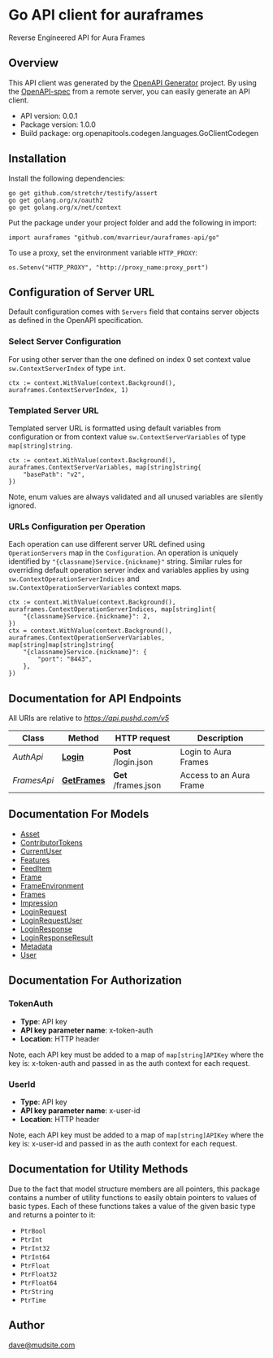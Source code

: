 # Go API client for auraframes

Reverse Engineered API for Aura Frames

## Overview
This API client was generated by the [OpenAPI Generator](https://openapi-generator.tech) project.  By using the [OpenAPI-spec](https://www.openapis.org/) from a remote server, you can easily generate an API client.

- API version: 0.0.1
- Package version: 1.0.0
- Build package: org.openapitools.codegen.languages.GoClientCodegen

## Installation

Install the following dependencies:

```shell
go get github.com/stretchr/testify/assert
go get golang.org/x/oauth2
go get golang.org/x/net/context
```

Put the package under your project folder and add the following in import:

```golang
import auraframes "github.com/mvarrieur/auraframes-api/go"
```

To use a proxy, set the environment variable `HTTP_PROXY`:

```golang
os.Setenv("HTTP_PROXY", "http://proxy_name:proxy_port")
```

## Configuration of Server URL

Default configuration comes with `Servers` field that contains server objects as defined in the OpenAPI specification.

### Select Server Configuration

For using other server than the one defined on index 0 set context value `sw.ContextServerIndex` of type `int`.

```golang
ctx := context.WithValue(context.Background(), auraframes.ContextServerIndex, 1)
```

### Templated Server URL

Templated server URL is formatted using default variables from configuration or from context value `sw.ContextServerVariables` of type `map[string]string`.

```golang
ctx := context.WithValue(context.Background(), auraframes.ContextServerVariables, map[string]string{
	"basePath": "v2",
})
```

Note, enum values are always validated and all unused variables are silently ignored.

### URLs Configuration per Operation

Each operation can use different server URL defined using `OperationServers` map in the `Configuration`.
An operation is uniquely identified by `"{classname}Service.{nickname}"` string.
Similar rules for overriding default operation server index and variables applies by using `sw.ContextOperationServerIndices` and `sw.ContextOperationServerVariables` context maps.

```golang
ctx := context.WithValue(context.Background(), auraframes.ContextOperationServerIndices, map[string]int{
	"{classname}Service.{nickname}": 2,
})
ctx = context.WithValue(context.Background(), auraframes.ContextOperationServerVariables, map[string]map[string]string{
	"{classname}Service.{nickname}": {
		"port": "8443",
	},
})
```

## Documentation for API Endpoints

All URIs are relative to *https://api.pushd.com/v5*

Class | Method | HTTP request | Description
------------ | ------------- | ------------- | -------------
*AuthApi* | [**Login**](docs/AuthApi.md#login) | **Post** /login.json | Login to Aura Frames
*FramesApi* | [**GetFrames**](docs/FramesApi.md#getframes) | **Get** /frames.json | Access to an Aura Frame


## Documentation For Models

 - [Asset](docs/Asset.md)
 - [ContributorTokens](docs/ContributorTokens.md)
 - [CurrentUser](docs/CurrentUser.md)
 - [Features](docs/Features.md)
 - [FeedItem](docs/FeedItem.md)
 - [Frame](docs/Frame.md)
 - [FrameEnvironment](docs/FrameEnvironment.md)
 - [Frames](docs/Frames.md)
 - [Impression](docs/Impression.md)
 - [LoginRequest](docs/LoginRequest.md)
 - [LoginRequestUser](docs/LoginRequestUser.md)
 - [LoginResponse](docs/LoginResponse.md)
 - [LoginResponseResult](docs/LoginResponseResult.md)
 - [Metadata](docs/Metadata.md)
 - [User](docs/User.md)


## Documentation For Authorization



### TokenAuth

- **Type**: API key
- **API key parameter name**: x-token-auth
- **Location**: HTTP header

Note, each API key must be added to a map of `map[string]APIKey` where the key is: x-token-auth and passed in as the auth context for each request.


### UserId

- **Type**: API key
- **API key parameter name**: x-user-id
- **Location**: HTTP header

Note, each API key must be added to a map of `map[string]APIKey` where the key is: x-user-id and passed in as the auth context for each request.


## Documentation for Utility Methods

Due to the fact that model structure members are all pointers, this package contains
a number of utility functions to easily obtain pointers to values of basic types.
Each of these functions takes a value of the given basic type and returns a pointer to it:

* `PtrBool`
* `PtrInt`
* `PtrInt32`
* `PtrInt64`
* `PtrFloat`
* `PtrFloat32`
* `PtrFloat64`
* `PtrString`
* `PtrTime`

## Author

dave@mudsite.com

